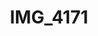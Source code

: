 ---
pid: '119'
layout: photos
title: IMG_4171
filename: IMG_4171.jpg
caption: long photo and doorstop
permalink: "/photos/119.html"
---